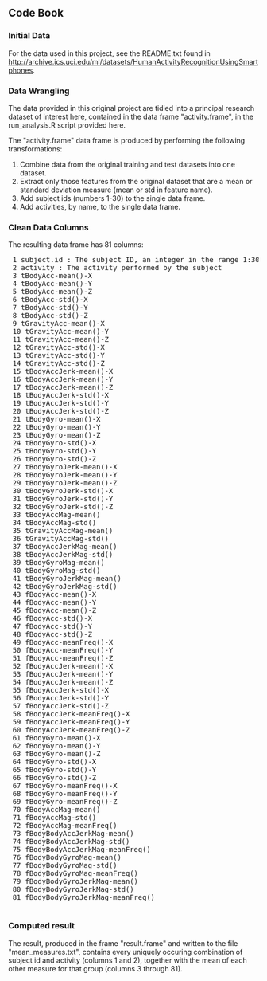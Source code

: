 ## Code Book
 
 ### Initial Data
 For the data used in this project, see the README.txt found in http://archive.ics.uci.edu/ml/datasets/HumanActivityRecognitionUsingSmartphones.  
 
 ### Data Wrangling
 The data provided in this original project are tidied into a principal research dataset of interest here, contained in the data frame "activity.frame", in the run_analysis.R script provided here.
 
 The "activity.frame" data frame is produced by performing the following transformations:
 
 1. Combine data from the original training and test datasets into one dataset.
 2. Extract only those features from the original dataset that are a mean or standard deviation measure (mean or std in feature name).
 2. Add subject ids (numbers 1-30) to the single data frame.
 3. Add activities, by name, to the single data frame.
 
 ### Clean Data Columns
 
 The resulting data frame has 81 columns:

<pre>
 1 subject.id : The subject ID, an integer in the range 1:30
 2 activity : The activity performed by the subject
 3 tBodyAcc-mean()-X
 4 tBodyAcc-mean()-Y
 5 tBodyAcc-mean()-Z
 6 tBodyAcc-std()-X
 7 tBodyAcc-std()-Y
 8 tBodyAcc-std()-Z
 9 tGravityAcc-mean()-X
 10 tGravityAcc-mean()-Y
 11 tGravityAcc-mean()-Z
 12 tGravityAcc-std()-X
 13 tGravityAcc-std()-Y
 14 tGravityAcc-std()-Z
 15 tBodyAccJerk-mean()-X
 16 tBodyAccJerk-mean()-Y
 17 tBodyAccJerk-mean()-Z
 18 tBodyAccJerk-std()-X
 19 tBodyAccJerk-std()-Y
 20 tBodyAccJerk-std()-Z
 21 tBodyGyro-mean()-X
 22 tBodyGyro-mean()-Y
 23 tBodyGyro-mean()-Z
 24 tBodyGyro-std()-X
 25 tBodyGyro-std()-Y
 26 tBodyGyro-std()-Z
 27 tBodyGyroJerk-mean()-X
 28 tBodyGyroJerk-mean()-Y
 29 tBodyGyroJerk-mean()-Z
 30 tBodyGyroJerk-std()-X
 31 tBodyGyroJerk-std()-Y
 32 tBodyGyroJerk-std()-Z
 33 tBodyAccMag-mean()
 34 tBodyAccMag-std()
 35 tGravityAccMag-mean()
 36 tGravityAccMag-std()
 37 tBodyAccJerkMag-mean()
 38 tBodyAccJerkMag-std()
 39 tBodyGyroMag-mean()
 40 tBodyGyroMag-std()
 41 tBodyGyroJerkMag-mean()
 42 tBodyGyroJerkMag-std()
 43 fBodyAcc-mean()-X
 44 fBodyAcc-mean()-Y
 45 fBodyAcc-mean()-Z
 46 fBodyAcc-std()-X
 47 fBodyAcc-std()-Y
 48 fBodyAcc-std()-Z
 49 fBodyAcc-meanFreq()-X
 50 fBodyAcc-meanFreq()-Y
 51 fBodyAcc-meanFreq()-Z
 52 fBodyAccJerk-mean()-X
 53 fBodyAccJerk-mean()-Y
 54 fBodyAccJerk-mean()-Z
 55 fBodyAccJerk-std()-X
 56 fBodyAccJerk-std()-Y
 57 fBodyAccJerk-std()-Z
 58 fBodyAccJerk-meanFreq()-X
 59 fBodyAccJerk-meanFreq()-Y
 60 fBodyAccJerk-meanFreq()-Z
 61 fBodyGyro-mean()-X
 62 fBodyGyro-mean()-Y
 63 fBodyGyro-mean()-Z
 64 fBodyGyro-std()-X
 65 fBodyGyro-std()-Y
 66 fBodyGyro-std()-Z
 67 fBodyGyro-meanFreq()-X
 68 fBodyGyro-meanFreq()-Y
 69 fBodyGyro-meanFreq()-Z
 70 fBodyAccMag-mean()
 71 fBodyAccMag-std()
 72 fBodyAccMag-meanFreq()
 73 fBodyBodyAccJerkMag-mean()
 74 fBodyBodyAccJerkMag-std()
 75 fBodyBodyAccJerkMag-meanFreq()
 76 fBodyBodyGyroMag-mean()
 77 fBodyBodyGyroMag-std()
 78 fBodyBodyGyroMag-meanFreq()
 79 fBodyBodyGyroJerkMag-mean()
 80 fBodyBodyGyroJerkMag-std()
 81 fBodyBodyGyroJerkMag-meanFreq()
 </pre>
 
 ### Computed result
 The result, produced in the frame "result.frame" and written to the file "mean_measures.txt", contains every uniquely occuring combination of subject id and activity (columns 1 and 2), together with the mean of each other measure for that group (columns 3 through 81).
